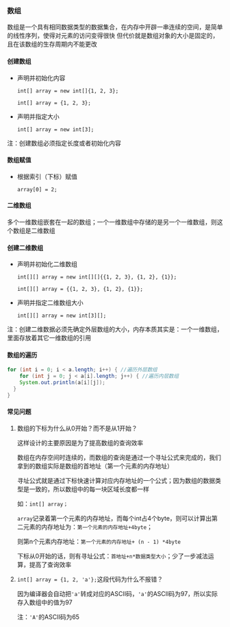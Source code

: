 ### 数组

数组是一个具有相同数据类型的数据集合，在内存中开辟一串连续的空间，是简单的线性序列，使得对元素的访问变得很快
但代价就是数组对象的大小是固定的，且在该数组的生存周期内不能更改

#### 创建数组

* 声明并初始化内容

  `int[] array = new int[]{1, 2, 3};`

  `int[] array = {1, 2, 3};`

* 声明并指定大小

  `int[] array = new int[3];`

注：创建数组必须指定长度或者初始化内容

#### 数组赋值

* 根据索引（下标）赋值

  `array[0] = 2;`

#### 二维数组

多个一维数组嵌套在一起的数组；一个一维数组中存储的是另一个一维数组，则这个数组是二维数组

#### 创建二维数组

* 声明并初始化二维数组

  `int[][] array = new int[][]{{1, 2, 3}, {1, 2}, {1}};`

  `int[][] array = {{1, 2, 3}, {1, 2}, {1}};`

* 声明并指定二维数组大小

  `int[][] array = new int[3][];`

注：创建二维数据必须先确定外层数组的大小，内存本质其实是：一个一维数组，里面存放着其它一维数组的引用

#### 数组的遍历

```java
for (int i = 0; i < a.length; i++) { //遍历外层数组
	for (int j = 0; j < a[i].length; j++) { //遍历内层数组
    System.out.println(a[i][j]);
  }
}
```

#### 常见问题

1. 数组的下标为什么从0开始？而不是从1开始？

   这样设计的主要原因是为了提高数组的查询效率

   数组在内存空间时连续的，而数组的查询是通过一个寻址公式来完成的，我们拿到的数组实际是数组的首地址（第一个元素的内存地址）

   寻址公式就是通过下标快速计算对应内存地址的一个公式；因为数组的数据类型是一致的，所以数组中的每一块区域长度都一样

   如：`int[] array；`

   `array`记录着第一个元素的内存地址，而每个int占4个byte，则可以计算出第二元素的内存地址为：`第一个元素的内存地址+4byte`；

   则第n个元素内存地址：`第一个元素的内存地址+ (n - 1) *4byte`

   下标从0开始的话，则有寻址公式：`首地址+n*数据类型大小`；少了一步减法运算，提高了查询效率

2. `int[] array = {1, 2, 'a'};`这段代码为什么不报错？

   因为编译器会自动把`'a'`转成对应的ASCII码，`'a'`的ASCII码为97，所以实际存入数组中的值为97

   注：`'A'`的ASCII码为65


